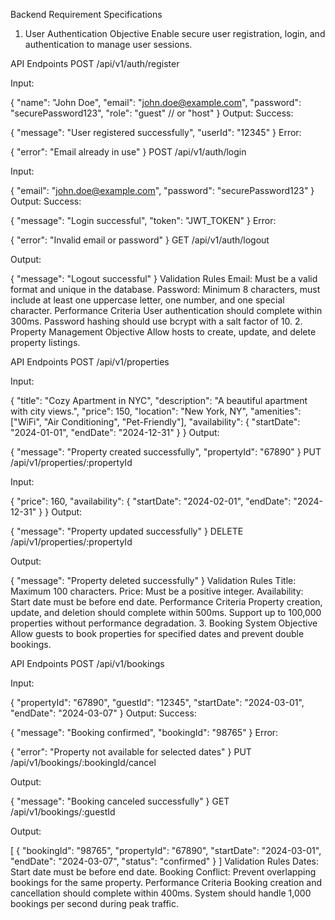 Backend Requirement Specifications
1. User Authentication
Objective
Enable secure user registration, login, and authentication to manage user sessions.

API Endpoints
POST /api/v1/auth/register

Input:

{
  "name": "John Doe",
  "email": "john.doe@example.com",
  "password": "securePassword123",
  "role": "guest" // or "host"
}
Output:
Success:

{
  "message": "User registered successfully",
  "userId": "12345"
}
Error:

{
  "error": "Email already in use"
}
POST /api/v1/auth/login

Input:

{
  "email": "john.doe@example.com",
  "password": "securePassword123"
}
Output:
Success:

{
  "message": "Login successful",
  "token": "JWT_TOKEN"
}
Error:

{
  "error": "Invalid email or password"
}
GET /api/v1/auth/logout

Output:

{
  "message": "Logout successful"
}
Validation Rules
Email: Must be a valid format and unique in the database.
Password: Minimum 8 characters, must include at least one uppercase letter, one number, and one special character.
Performance Criteria
User authentication should complete within 300ms.
Password hashing should use bcrypt with a salt factor of 10.
2. Property Management
Objective
Allow hosts to create, update, and delete property listings.

API Endpoints
POST /api/v1/properties

Input:

{
  "title": "Cozy Apartment in NYC",
  "description": "A beautiful apartment with city views.",
  "price": 150,
  "location": "New York, NY",
  "amenities": ["WiFi", "Air Conditioning", "Pet-Friendly"],
  "availability": {
    "startDate": "2024-01-01",
    "endDate": "2024-12-31"
  }
}
Output:

{
  "message": "Property created successfully",
  "propertyId": "67890"
}
PUT /api/v1/properties/:propertyId

Input:

{
  "price": 160,
  "availability": {
    "startDate": "2024-02-01",
    "endDate": "2024-12-31"
  }
}
Output:

{
  "message": "Property updated successfully"
}
DELETE /api/v1/properties/:propertyId

Output:

{
  "message": "Property deleted successfully"
}
Validation Rules
Title: Maximum 100 characters.
Price: Must be a positive integer.
Availability: Start date must be before end date.
Performance Criteria
Property creation, update, and deletion should complete within 500ms.
Support up to 100,000 properties without performance degradation.
3. Booking System
Objective
Allow guests to book properties for specified dates and prevent double bookings.

API Endpoints
POST /api/v1/bookings

Input:

{
  "propertyId": "67890",
  "guestId": "12345",
  "startDate": "2024-03-01",
  "endDate": "2024-03-07"
}
Output:
Success:

{
  "message": "Booking confirmed",
  "bookingId": "98765"
}
Error:

{
  "error": "Property not available for selected dates"
}
PUT /api/v1/bookings/:bookingId/cancel

Output:

{
  "message": "Booking canceled successfully"
}
GET /api/v1/bookings/:guestId

Output:

[
  {
    "bookingId": "98765",
    "propertyId": "67890",
    "startDate": "2024-03-01",
    "endDate": "2024-03-07",
    "status": "confirmed"
  }
]
Validation Rules
Dates: Start date must be before end date.
Booking Conflict: Prevent overlapping bookings for the same property.
Performance Criteria
Booking creation and cancellation should complete within 400ms.
System should handle 1,000 bookings per second during peak traffic.

